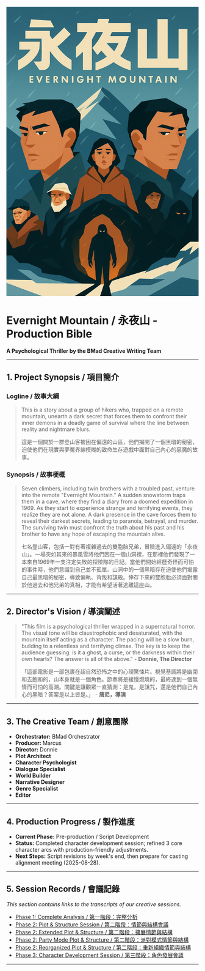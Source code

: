 ![Evernight Mountain Header](Evernight_Mountain_header.png)

# Evernight Mountain / 永夜山 - Production Bible

**A Psychological Thriller by the BMad Creative Writing Team**

---

## 1. Project Synopsis / 項目簡介

### Logline / 故事大綱
> This is a story about a group of hikers who, trapped on a remote mountain, unearth a dark secret that forces them to confront their inner demons in a deadly game of survival where the line between reality and nightmare blurs.
>
> 這是一個關於一群登山客被困在偏遠的山區，他們揭開了一個黑暗的秘密，迫使他們在現實與夢魘界線模糊的致命生存遊戲中面對自己內心的惡魔的故事。

### Synopsis / 故事梗概
> Seven climbers, including twin brothers with a troubled past, venture into the remote "Evernight Mountain." A sudden snowstorm traps them in a cave, where they find a diary from a doomed expedition in 1969. As they start to experience strange and terrifying events, they realize they are not alone. A dark presence in the cave forces them to reveal their darkest secrets, leading to paranoia, betrayal, and murder. The surviving twin must confront the truth about his past and his brother to have any hope of escaping the mountain alive.
>
> 七名登山客，包括一對有著複雜過去的雙胞胎兄弟，冒險進入偏遠的「永夜山」。一場突如其來的暴風雪將他們困在一個山洞裡，在那裡他們發現了一本來自1969年一支注定失敗的探險隊的日記。當他們開始經歷奇怪而可怕的事件時，他們意識到自己並不孤單。山洞中的一個黑暗存在迫使他們揭露自己最黑暗的秘密，導致偏執、背叛和謀殺。倖存下來的雙胞胎必須面對關於他過去和他兄弟的真相，才能有希望活著逃離這座山。

---

## 2. Director's Vision / 導演闡述

> "This film is a psychological thriller wrapped in a supernatural horror. The visual tone will be claustrophobic and desaturated, with the mountain itself acting as a character. The pacing will be a slow burn, building to a relentless and terrifying climax. The key is to keep the audience guessing: is it a ghost, a curse, or the darkness within their own hearts? The answer is all of the above." - **Donnie, The Director**
>
> 「這部電影是一部包裹在超自然恐怖之中的心理驚悚片。視覺基調將是幽閉和去飽和的，山本身就是一個角色。節奏將是緩慢燃燒的，最終達到一個無情而可怕的高潮。關鍵是讓觀眾一直猜測：是鬼，是詛咒，還是他們自己內心的黑暗？答案是以上皆是。」 - **唐尼，導演**

---

## 3. The Creative Team / 創意團隊

*   **Orchestrator:** BMad Orchestrator
*   **Producer:** Marcus
*   **Director:** Donnie
*   **Plot Architect**
*   **Character Psychologist**
*   **Dialogue Specialist**
*   **World Builder**
*   **Narrative Designer**
*   **Genre Specialist**
*   **Editor**

---

## 4. Production Progress / 製作進度

*   **Current Phase:** Pre-production / Script Development
*   **Status:** Completed character development session; refined 3 core character arcs with production-friendly adjustments.
*   **Next Steps:** Script revisions by week's end, then prepare for casting alignment meeting (2025-08-28).

---

## 5. Session Records / 會議記錄

*This section contains links to the transcripts of our creative sessions.*

*   [Phase 1: Complete Analysis / 第一階段：完整分析](Docs/phase_1_complete_analysis_bilingual.md)
*   [Phase 2: Plot & Structure Session / 第二階段：情節與結構會議](Docs/plot_and_structure_session_bilingual.md)
*   [Phase 2: Extended Plot & Structure / 第二階段：擴展情節與結構](Docs/phase_2_extended_plot_structure_bilingual.md)
*   [Phase 2: Party Mode Plot & Structure / 第二階段：派對模式情節與結構](Docs/phase_2_party_mode_plot_structure_bilingual.md)
*   [Phase 2: Reorganized Plot & Structure / 第二階段：重新組織情節與結構](Docs/phase_2_reorganized_plot_structure_bilingual.md)
*   [Phase 3: Character Development Session / 第三階段：角色發展會議](Docs/character_development_session_bilingual.md)

---